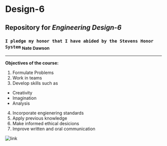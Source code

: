 # **Design-6**
## Repository for _Engineering Design-6_
###  `I pledge my honor that I have abided by the Stevens Honor System` <sub>Nate Dawson<sub>

---

**Objectives of the course:**
1. Formulate Problems
2. Work in teams
3. Develop skills such as
-    Creativity
-    Imagination
-    Analysis
4. Incorporate engienering standards
5. Apply previous knowledge
6. Make informed ethical desicions
7. Improve written and oral communication

![link](https://www.bing.com/ck/a?!&&p=75353a821ff729fbJmltdHM9MTcwNTk2ODAwMCZpZ3VpZD0wOWI2MjlmYi01YTU4LTZlMzYtMTdlMy0zOTQ5NWJkNzZmYzkmaW5zaWQ9NTY5MA&ptn=3&ver=2&hsh=3&fclid=09b629fb-5a58-6e36-17e3-39495bd76fc9&u=a1L2ltYWdlcy9zZWFyY2g_cT1zdGV2ZW5zIGxvZ28mRk9STT1JUUZSQkEmaWQ9NUQ0QTlCNzNFRUJDMTlBRTgyQUZCNUUzMzhDQ0Q4N0NBQzE4MjQyMA&ntb=1)
